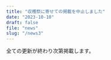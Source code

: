 ```yaml
---
title: "収穫祭に寄せての掲載を中止しました"
date: "2023-10-10"
draft: false
file: "news"
slug: "/news3"
---
```


全ての更新が終わり次第掲載します。

